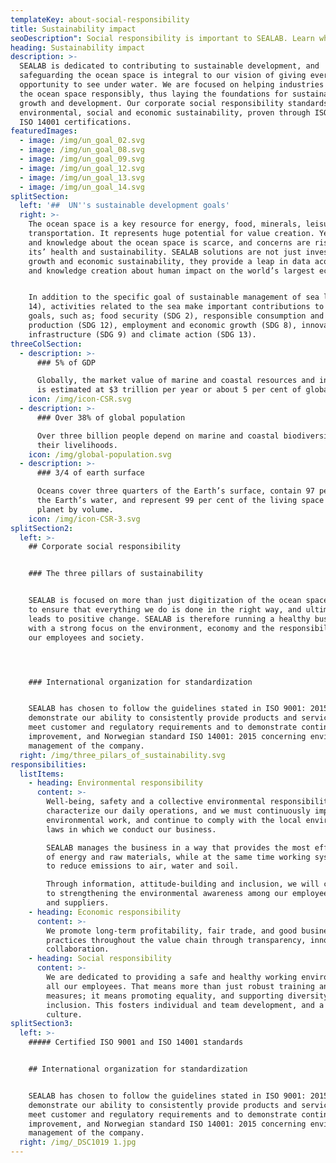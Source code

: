 ```yaml
---
templateKey: about-social-responsibility
title: Sustainability impact
seoDescription": Social responsibility is important to SEALAB. Learn why.
heading: Sustainability impact
description: >-
  SEALAB is dedicated to contributing to sustainable development, and
  safeguarding the ocean space is integral to our vision of giving everyone the
  opportunity to see under water. We are focused on helping industries manage
  the ocean space responsibly, thus laying the foundations for sustainable
  growth and development. Our corporate social responsibility standards cover
  environmental, social and economic sustainability, proven through ISO 9001 and
  ISO 14001 certifications. 
featuredImages:
  - image: /img/un_goal_02.svg
  - image: /img/un_goal_08.svg
  - image: /img/un_goal_09.svg
  - image: /img/un_goal_12.svg
  - image: /img/un_goal_13.svg
  - image: /img/un_goal_14.svg
splitSection:
  left: '##  UN''s sustainable development goals'
  right: >-
    The ocean space is a key resource for energy, food, minerals, leisure, and
    transportation. It represents huge potential for value creation. Yet data
    and knowledge about the ocean space is scarce, and concerns are rising over
    its’ health and sustainability. SEALAB solutions are not just investments in
    growth and economic sustainability, they provide a leap in data acquisition
    and knowledge creation about human impact on the world’s largest ecosystems.


    In addition to the specific goal of sustainable management of sea life (SDG
    14), activities related to the sea make important contributions to other
    goals, such as; food security (SDG 2), responsible consumption and
    production (SDG 12), employment and economic growth (SDG 8), innovation and
    infrastructure (SDG 9) and climate action (SDG 13).
threeColSection:
  - description: >-
      ### 5% of GDP

      Globally, the market value of marine and coastal resources and industries
      is estimated at $3 trillion per year or about 5 per cent of global GDP.
    icon: /img/icon-CSR.svg
  - description: >-
      ### Over 38% of global population

      Over three billion people depend on marine and coastal biodiversity for
      their livelihoods.
    icon: /img/global-population.svg
  - description: >-
      ### 3/4 of earth surface

      Oceans cover three quarters of the Earth’s surface, contain 97 per cent of
      the Earth’s water, and represent 99 per cent of the living space on the
      planet by volume.
    icon: /img/icon-CSR-3.svg
splitSection2:
  left: >-
    ## Corporate social responsibility


    ### The three pillars of sustainability


    SEALAB is focused on more than just digitization of the ocean space. We want
    to ensure that everything we do is done in the right way, and ultimately
    leads to positive change. SEALAB is therefore running a healthy business
    with a strong focus on the environment, economy and the responsibility for
    our employees and society.




    ### International organization for standardization


    SEALAB has chosen to follow the guidelines stated in ISO 9001: 2015 to
    demonstrate our ability to consistently provide products and services that
    meet customer and regulatory requirements and to demonstrate continuous
    improvement, and Norwegian standard ISO 14001: 2015 concerning environmental
    management of the company.
  right: /img/three_pilars_of_sustainability.svg
responsibilities:
  listItems: 
    - heading: Environmental responsibility
      content: >-
        Well-being, safety and a collective environmental responsibility will
        characterize our daily operations, and we must continuously improve our
        environmental work, and continue to comply with the local environmental
        laws in which we conduct our business.

        SEALAB manages the business in a way that provides the most efficient use
        of energy and raw materials, while at the same time working systematically
        to reduce emissions to air, water and soil.

        Through information, attitude-building and inclusion, we will contribute
        to strengthening the environmental awareness among our employees, partners
        and suppliers.
    - heading: Economic responsibility
      content: >-
        We promote long-term profitability, fair trade, and good business
        practices throughout the value chain through transparency, innovation and
        collaboration. 
    - heading: Social responsibility
      content: >-
        We are dedicated to providing a safe and healthy working environment for
        all our employees. That means more than just robust training and safety
        measures; it means promoting equality, and supporting diversity and
        inclusion. This fosters individual and team development, and a good work
        culture.
splitSection3:
  left: >-
    ##### Certified ISO 9001 and ISO 14001 standards


    ## International organization for standardization


    SEALAB has chosen to follow the guidelines stated in ISO 9001: 2015 to
    demonstrate our ability to consistently provide products and services that
    meet customer and regulatory requirements and to demonstrate continuous
    improvement, and Norwegian standard ISO 14001: 2015 concerning environmental
    management of the company.
  right: /img/_DSC1019 1.jpg
---
```


